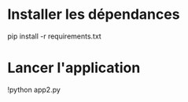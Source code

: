 # Installer les dépendances
pip install -r requirements.txt

# Lancer l'application
!python app2.py
